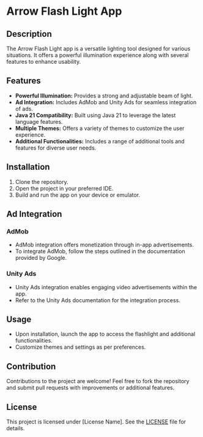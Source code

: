 # Arrow Flash Light App

## Description
The Arrow Flash Light app is a versatile lighting tool designed for various situations. It offers a powerful illumination experience along with several features to enhance usability.

## Features
- **Powerful Illumination:** Provides a strong and adjustable beam of light.
- **Ad Integration:** Includes AdMob and Unity Ads for seamless integration of ads.
- **Java 21 Compatibility:** Built using Java 21 to leverage the latest language features.
- **Multiple Themes:** Offers a variety of themes to customize the user experience.
- **Additional Functionalities:** Includes a range of additional tools and features for diverse user needs.

## Installation
1. Clone the repository.
2. Open the project in your preferred IDE.
3. Build and run the app on your device or emulator.

## Ad Integration
### AdMob
- AdMob integration offers monetization through in-app advertisements. 
- To integrate AdMob, follow the steps outlined in the documentation provided by Google.

### Unity Ads
- Unity Ads integration enables engaging video advertisements within the app.
- Refer to the Unity Ads documentation for the integration process.

## Usage
- Upon installation, launch the app to access the flashlight and additional functionalities.
- Customize themes and settings as per preferences.

## Contribution
Contributions to the project are welcome! Feel free to fork the repository and submit pull requests with improvements or additional features.

## License
This project is licensed under [License Name]. See the [LICENSE](link) file for details.
